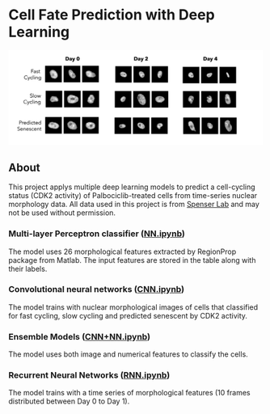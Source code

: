 #  Cell Fate Prediction with Deep Learning
![pic](palbo_cells.png)
## About
This project applys multiple deep learning models to predict a cell-cycling status (CDK2 activity) of Palbociclib-treated cells from time-series nuclear morphology data. All data used in this project is from [Spenser Lab](https://www.colorado.edu/lab/spencerlab/) and may not be used without permission.
### Multi-layer Perceptron classifier ([NN.ipynb](https://github.com/FahsaiNak/DLPredSen/blob/main/NN.ipynb))
The model uses 26 morphological features extracted by RegionProp package from Matlab. The input features are stored in the table along with their labels.
### Convolutional neural networks ([CNN.ipynb](https://github.com/FahsaiNak/DLPredSen/blob/main/CNN.ipynb))
The model trains with nuclear morphological images of cells that classified for fast cycling, slow cycling and predicted senescent by CDK2 activity.
### Ensemble Models ([CNN+NN.ipynb](https://github.com/FahsaiNak/DLPredSen/blob/main/CNN.ipynb))
The model uses both image and numerical features to classify the cells.
### Recurrent Neural Networks ([RNN.ipynb](https://github.com/FahsaiNak/DLPredSen/blob/main/RNN.ipynb))
The model trains with a time series of morphological features (10 frames distributed between Day 0 to Day 1).








